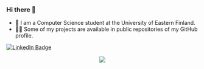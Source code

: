 ###     Hi there 👋

<!--
**Si1ex/Si1ex** is a ✨ _special_ ✨ repository because its `README.md` (this file) appears on your GitHub profile.

Here are some ideas to get you started:

- 🔭 I’m currently working on ...
- 🌱 I’m currently learning ...
- 👯 I’m looking to collaborate on ...
- 🤔 I’m looking for help with ...
- 💬 Ask me about ...
- 📫 How to reach me: ...
- 😄 Pronouns: ...
- ⚡ Fun fact: ...
-->
- 📙 I am a Computer Science student at the University of Eastern Finland.
- 👨‍💻 Some of my projects are available in public repositories of my GitHub profile.

<div id="linkedin">
  <a href="https://www.linkedin.com/in/danielkurhinen/">
    <img src="https://img.shields.io/badge/LinkedIn-blue?style=flat&logo=linkedin&logoColor=white" alt="LinkedIn Badge"/>
  </a>
 </div>
 <div>
  <a href="https://github.com/antonkomarev/github-profile-views-counter">
    <img src="https://komarev.com/ghpvc/?username=Si1ex" alt=""/>
  </a>
 </div>
<p align="center" style="font-size:10%;">
  <a href="github-readme-stats.vercel.app"><img src="https://github-readme-stats.vercel.app/api/top-langs/?username=Si1ex&theme=tokyonight" alt="" /></a>
</p>
<p align="center">
    <a href="https://github.com/anuraghazra/github-readme-stats"><img src="https://github-readme-stats.vercel.app/api?username=Si1ex&theme=vision-friendly-dark&show_icons=true"/></a>
</p>
<p align="center">
    <a href="https://streak-stats.demolab.com"><img src="https://streak-stats.demolab.com/?user=Si1ex&theme=dark" alt="" /></a>
</p>
